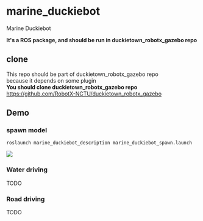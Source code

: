 # marine_duckiebot
Marine Duckiebot 

**It's a ROS package, and should be run in duckietown_robotx_gazebo repo**


## clone
This repo should be part of duckietown_robotx_gazebo  repo  
because it depends on some plugin  
**You should clone duckietown_robotx_gazebo  repo**  
https://github.com/RobotX-NCTU/duckietown_robotx_gazebo


## Demo  

### spawn model
```
roslaunch marine_duckiebot_description marine_duckiebot_spawn.launch
```
![](https://i.imgur.com/11KLc3D.png)  

### Water driving

TODO
### Road driving

TODO